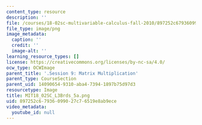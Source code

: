 ```yaml
---
content_type: resource
description: ''
file: /courses/18-02sc-multivariable-calculus-fall-2010/897252c67936099027c76519e8ab9ece_MIT18_02SC_L3Brds_5a.png
file_type: image/png
image_metadata:
  caption: ''
  credit: ''
  image-alt: ''
learning_resource_types: []
license: https://creativecommons.org/licenses/by-nc-sa/4.0/
ocw_type: OCWImage
parent_title: '.Session 9: Matrix Multiplication'
parent_type: CourseSection
parent_uid: 14090654-9310-aba4-7394-1897b75d97d3
resourcetype: Image
title: MIT18_02SC_L3Brds_5a.png
uid: 897252c6-7936-0990-27c7-6519e8ab9ece
video_metadata:
  youtube_id: null
---
```

